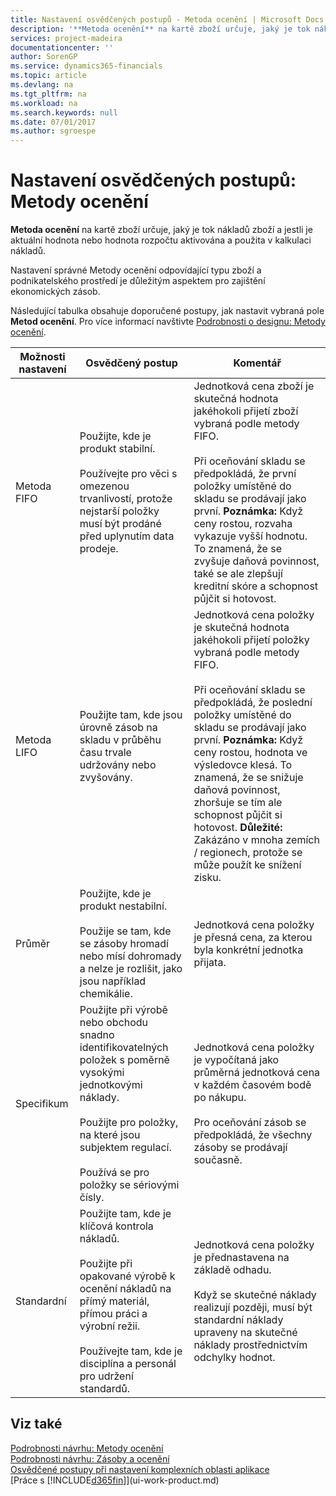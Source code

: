```yaml
---
title: Nastavení osvědčených postupů - Metoda ocenění | Microsoft Docs
description: '**Metoda ocenění** na kartě zboží určuje, jaký je tok nákladů zboží a jestli je aktuální hodnota nebo hodnota rozpočtu aktivována a použita v kalkulaci nákladů.'
services: project-madeira
documentationcenter: ''
author: SorenGP
ms.service: dynamics365-financials
ms.topic: article
ms.devlang: na
ms.tgt_pltfrm: na
ms.workload: na
ms.search.keywords: null
ms.date: 07/01/2017
ms.author: sgroespe
---
```

# <a name="setup-best-practices-costing-method"></a>Nastavení osvědčených postupů: Metody ocenění
**Metoda ocenění** na kartě zboží určuje, jaký je tok nákladů zboží a jestli je aktuální hodnota nebo hodnota rozpočtu aktivována a použita v kalkulaci nákladů.  

 Nastavení správné Metody ocenění odpovídající typu zboží a podnikatelského prostředí je důležitým aspektem pro zajištění ekonomických zásob.  

 Následující tabulka obsahuje doporučené postupy, jak nastavit vybraná pole **Metod ocenění**. Pro více informací navštivte [Podrobnosti o designu: Metody ocenění](design-details-costing-methods.md).  

|Možnosti nastavení|Osvědčený postup|Komentář|  
|------------------|-------------------|-------------|  
|Metoda FIFO|Použijte, kde je produkt stabilní.<br /><br /> Používejte pro věci s omezenou trvanlivostí, protože nejstarší položky musí být prodáné před uplynutím data prodeje.|Jednotková cena zboží je skutečná hodnota jakéhokoli přijetí zboží vybraná podle metody FIFO.<br /><br /> Při oceňování skladu se předpokládá, že první položky umístěné do skladu se prodávají jako první. **Poznámka:**  Když ceny rostou, rozvaha vykazuje vyšší hodnotu. To znamená, že se zvyšuje daňová povinnost, také se ale zlepšují kreditní skóre a schopnost půjčit si hotovost.|  
|Metoda LIFO|Použijte tam, kde jsou úrovně zásob na skladu v průběhu času trvale udržovány nebo zvyšovány.|Jednotková cena položky je skutečná hodnota jakéhokoli přijetí položky vybraná podle metody FIFO.<br /><br /> Při oceňování skladu se předpokládá, že poslední položky umístěné do skladu se prodávají jako první. **Poznámka:**  Když ceny rostou, hodnota ve výsledovce klesá. To znamená, že se snižuje daňová povinnost, zhoršuje se tím ale schopnost půjčit si hotovost. **Důležité:**  Zakázáno v mnoha zemích / regionech, protože se může použít ke snížení zisku.|  
|Průměr|Použijte, kde je produkt nestabilní.<br /><br /> Použije se tam, kde se zásoby hromadí nebo mísí dohromady a nelze je rozlišit, jako jsou například chemikálie.|Jednotková cena položky je přesná cena, za kterou byla konkrétní jednotka přijata.|  
|Specifikum|Použijte při výrobě nebo obchodu snadno identifikovatelných položek s poměrně vysokými jednotkovými náklady.<br /><br /> Použijte pro položky, na které jsou subjektem regulací.<br /><br /> Používá se pro položky se sériovými čísly.|Jednotková cena položky je vypočítaná jako průměrná jednotková cena v každém časovém bodě po nákupu.<br /><br /> Pro oceňování zásob se předpokládá, že všechny zásoby se prodávají současně.|  
|Standardní|Použijte tam, kde je klíčová kontrola nákladů.<br /><br /> Použijte při opakované výrobě k ocenění nákladů na přímý materiál, přímou práci a výrobní režii.<br /><br /> Používejte tam, kde je disciplína a personál pro udržení standardů.|Jednotková cena položky je přednastavena na základě odhadu.<br /><br /> Když se skutečné náklady realizují později, musí být standardní náklady upraveny na skutečné náklady prostřednictvím odchylky hodnot.|  

## <a name="see-also"></a>Viz také  
 [Podrobnosti návrhu: Metody ocenění](design-details-costing-methods.md)   
 [Podrobnosti návrhu: Zásoby a ocenění](design-details-inventory-costing.md)   
 [Osvědčené postupy při nastavení komplexních oblasti aplikace](set-up-complex-application-areas-using-best-practices.md)  
 [Práce s [!INCLUDE[d365fin](includes/d365fin_md.md)]](ui-work-product.md)
